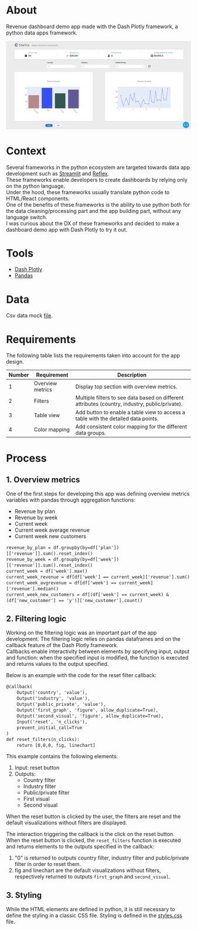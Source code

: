 # About
Revenue dashboard demo app made with the Dash Plotly framework, a python data apps framework.

![dashboard app screenshot](/assets/dashboard_app.png)

# Context
Several frameworks in the python ecosystem are targeted towards data app development such as [Streamlit](https://streamlit.io/) and [Reflex](https://reflex.dev/).<br> 
These frameworks enable developers to create dashboards by relying only on the python language.<br> Under the hood, these frameworks usually translate python code to HTML/React components.<br>
One of the benefits of these frameworks is the ability to use python both for the data cleaning/processing part and the app building part, without any language switch.<br>
I was curious about the DX of these frameworks and decided to make a dashboard demo app with Dash Plotly to try it out.

# Tools
- [Dash Plotly](https://plotly.com/)
- [Pandas](https://pandas.pydata.org/)


# Data
Csv data mock [file](/revenue_dummy.csv).

# Requirements
The following table lists the requirements taken into account for the app design.

| Number | Requirement | Description |
|-------|-------------|--------------|
| 1 | Overview metrics | Display top section with overview metrics. |
| 2 | Filters | Multiple filters to see data based on different attributes (country, industry, public/private). |
| 3 | Table view | Add button to enable a table view to access a table with the detailed data points. |
| 4 | Color mapping | Add consistent color mapping for the different data groups. |


# Process
## 1. Overview metrics

One of the first steps for developing this app was defining overview metrics variables with pandas through aggregation functions:
- Revenue by plan
- Revenue by week
- Current week
- Current week average revenue
- Current week new customers

```
revenue_by_plan = df.groupby(by=df['plan'])[['revenue']].sum().reset_index()
revenue_by_week = df.groupby(by=df['week'])[['revenue']].sum().reset_index()
current_week = df['week'].max()
current_week_revenue = df[df['week'] == current_week]['revenue'].sum()
current_week_avgrevenue = df[df['week'] == current_week]['revenue'].median()
current_week_new_customers = df[(df['week'] == current_week) & (df['new_customer'] == 'y')]['new_customer'].count()
```


## 2. Filtering logic

Working on the filtering logic was an important part of the app development. The filtering logic relies on pandas dataframes and on the callback feature of the Dash Plotly framework.<br>
Callbacks enable interactivity between elements by specifying input, output and function: when the specified input is modified, the function is executed and returns values to the output specified.

Below is an example with the code for the reset filter callback:

```
@callback(
    Output('country', 'value'),
    Output('industry', 'value'),
    Output('public_private', 'value'),
    Output('first_graph', 'figure', allow_duplicate=True),
    Output('second_visual', 'figure', allow_duplicate=True),
    Input('reset', 'n_clicks'),
    prevent_initial_call=True
)
def reset_filters(n_clicks):
    return [0,0,0, fig, linechart]
```

This example contains the following elements:
1. Input: reset button
2. Outputs:
    - Country filter
    - Industry filter
    - Public/private filter
    - First visual
    - Second visual

When the reset button is clicked by the user, the filters are reset and the default visualizations without filters are displayed.

The interaction triggering the callback is the click on the reset button.<br>
When the reset button is clicked, the `reset_filters` function is executed and returns elements to the outputs specified in the callback:
1. "0" is returned to outputs country filter, industry filter and public/private filter in order to reset them.
2. fig and linechart are the default visualizations without filters, respectively returned to outputs `first_graph` and `second_visual`.


## 3. Styling

While the HTML elements are defined in python, it is still necessary to define the styling in a classic CSS file.
Styling is defined in the [styles.css](/assets/styles.css) file.